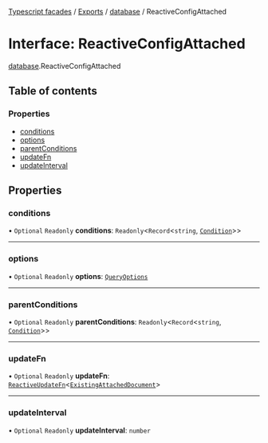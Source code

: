 [Typescript facades](../index.md) / [Exports](../modules.md) / [database](../modules/database.md) / ReactiveConfigAttached

# Interface: ReactiveConfigAttached

[database](../modules/database.md).ReactiveConfigAttached

## Table of contents

### Properties

- [conditions](database.ReactiveConfigAttached.md#conditions)
- [options](database.ReactiveConfigAttached.md#options)
- [parentConditions](database.ReactiveConfigAttached.md#parentconditions)
- [updateFn](database.ReactiveConfigAttached.md#updatefn)
- [updateInterval](database.ReactiveConfigAttached.md#updateinterval)

## Properties

### conditions

• `Optional` `Readonly` **conditions**: `Readonly`<`Record`<`string`, [`Condition`](database.Condition.md)\>\>

___

### options

• `Optional` `Readonly` **options**: [`QueryOptions`](database.QueryOptions.md)

___

### parentConditions

• `Optional` `Readonly` **parentConditions**: `Readonly`<`Record`<`string`, [`Condition`](database.Condition.md)\>\>

___

### updateFn

• `Optional` `Readonly` **updateFn**: [`ReactiveUpdateFn`](../modules/database.md#reactiveupdatefn)<[`ExistingAttachedDocument`](database.ExistingAttachedDocument.md)\>

___

### updateInterval

• `Optional` `Readonly` **updateInterval**: `number`
